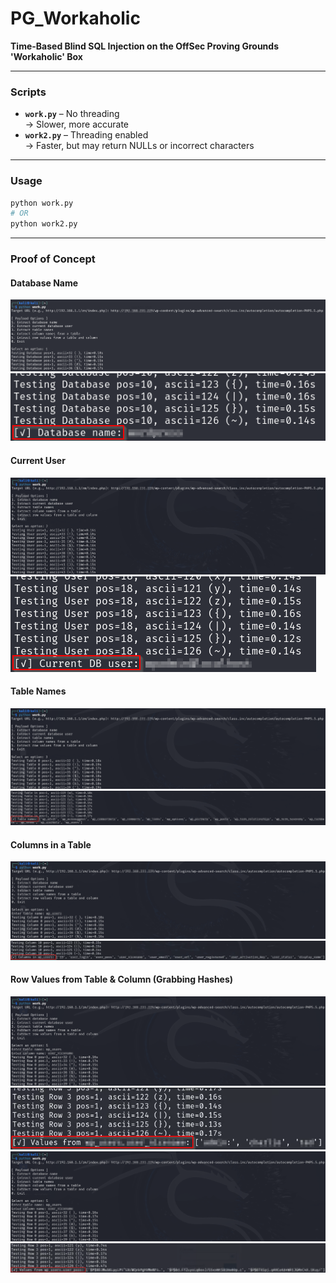 # PG_Workaholic

**Time-Based Blind SQL Injection on the OffSec Proving Grounds 'Workaholic' Box**

---

### Scripts

- **`work.py`** – No threading  
  → Slower, more accurate
- **`work2.py`** – Threading enabled  
  → Faster, but may return NULLs or incorrect characters

---

### Usage

```bash
python work.py
# OR
python work2.py
```

---

### Proof of Concept

#### Database Name
![workaholic_1](images/workaholic_1.png)  
![workaholic_2](images/workaholic_2.png)

#### Current User
![workaholic_3](images/workaholic_3.png)  
![workaholic_4](images/workaholic_4.png)

#### Table Names
![workaholic_5](images/workaholic_5.png)  
![workaholic_6](images/workaholic_6.png)

#### Columns in a Table
![workaholic_7](images/workaholic_7.png)  
![workaholic_8](images/workaholic_8.png)

#### Row Values from Table & Column (Grabbing Hashes)
![workaholic_9](images/workaholic_9.png)  
![workaholic_10](images/workaholic_10.png)  
![workaholic_11](images/workaholic_11.png)  
![workaholic_12](images/workaholic_12.png)
